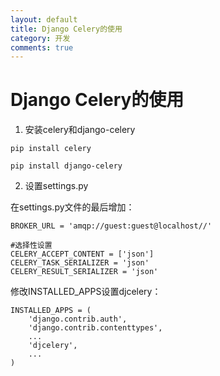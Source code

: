```yaml
---
layout: default
title: Django Celery的使用
category: 开发
comments: true
---
```


# Django Celery的使用

1. 安装celery和django-celery

```
pip install celery

pip install django-celery
```

2. 设置settings.py

在settings.py文件的最后增加：

```
BROKER_URL = 'amqp://guest:guest@localhost//'

#选择性设置
CELERY_ACCEPT_CONTENT = ['json']
CELERY_TASK_SERIALIZER = 'json'
CELERY_RESULT_SERIALIZER = 'json'
```

修改INSTALLED_APPS设置djcelery：

```
INSTALLED_APPS = (
    'django.contrib.auth',
    'django.contrib.contenttypes',
    ...
    'djcelery',
    ...
)
```